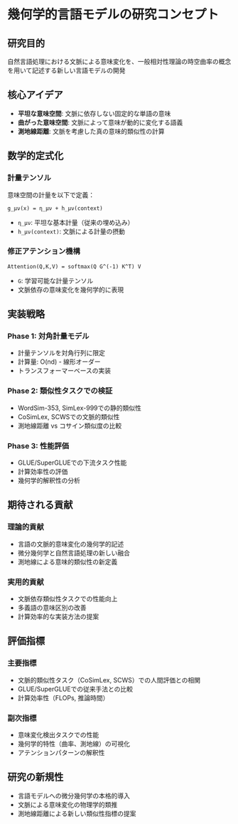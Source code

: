 # 幾何学的言語モデルの研究コンセプト

## 研究目的
自然言語処理における文脈による意味変化を、一般相対性理論の時空曲率の概念を用いて記述する新しい言語モデルの開発

## 核心アイデア
- **平坦な意味空間**: 文脈に依存しない固定的な単語の意味
- **曲がった意味空間**: 文脈によって意味が動的に変化する語義
- **測地線距離**: 文脈を考慮した真の意味的類似性の計算

## 数学的定式化

### 計量テンソル
意味空間の計量を以下で定義：
```
g_μν(x) = η_μν + h_μν(context)
```
- `η_μν`: 平坦な基本計量（従来の埋め込み）
- `h_μν(context)`: 文脈による計量の摂動

### 修正アテンション機構
```
Attention(Q,K,V) = softmax(Q G^(-1) K^T) V
```
- `G`: 学習可能な計量テンソル
- 文脈依存の意味変化を幾何学的に表現

## 実装戦略

### Phase 1: 対角計量モデル
- 計量テンソルを対角行列に限定
- 計算量: O(nd) - 線形オーダー
- トランスフォーマーベースの実装

### Phase 2: 類似性タスクでの検証
- WordSim-353, SimLex-999での静的類似性
- CoSimLex, SCWSでの文脈的類似性
- 測地線距離 vs コサイン類似度の比較

### Phase 3: 性能評価
- GLUE/SuperGLUEでの下流タスク性能
- 計算効率性の評価
- 幾何学的解釈性の分析

## 期待される貢献

### 理論的貢献
- 言語の文脈的意味変化の幾何学的記述
- 微分幾何学と自然言語処理の新しい融合
- 測地線による意味的類似性の新定義

### 実用的貢献
- 文脈依存類似性タスクでの性能向上
- 多義語の意味区別の改善
- 計算効率的な実装方法の提案

## 評価指標

### 主要指標
- 文脈的類似性タスク（CoSimLex, SCWS）での人間評価との相関
- GLUE/SuperGLUEでの従来手法との比較
- 計算効率性（FLOPs, 推論時間）

### 副次指標
- 意味変化検出タスクでの性能
- 幾何学的特性（曲率、測地線）の可視化
- アテンションパターンの解釈性

## 研究の新規性
- 言語モデルへの微分幾何学の本格的導入
- 文脈による意味変化の物理学的類推
- 測地線距離による新しい類似性指標の提案